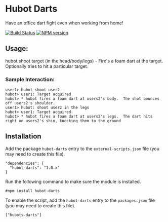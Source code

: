 # Hubot Darts

Have an office dart fight even when working from home!

[![Build Status](https://travis-ci.org/hubot-scripts/hubot-darts.png)](https://travis-ci.org/hubot-scripts/hubot-darts) [![NPM version](https://badge.fury.io/js/hubot-darts.png)](http://badge.fury.io/js/hubot-darts)

## Usage:

hubot shoot target (in the head/body/legs) - Fire's a foam dart at the target.
Optionally tries to hit a particular target.

### Sample Interaction:

    user1> hubot shoot user2
    hubot> user1: Target acquired
    hubot> * hubot fires a foam dart at users2's body.  The shot bounces off users2's shoulder.
    user1> hubot: shoot user2 in the legs
    hubot> user1: Target acquired.
    hubot> * hubot fires a foam dart at users2's legs.  The dart hits right on users2's shin, knocking them to the ground

## Installation

Add the package `hubot-darts` entry to the `external-scripts.json` file
(you may need to create this file).

    "dependencies": {
      "hubot-darts": "1.0.x"
    }

Run the following command to make sure the module is installed.

    #npm install hubot-darts

To enable the script, add the `hubot-darts` entry to the `packages.json`
file (you may need to create this file).

    ["hubots-darts"]
